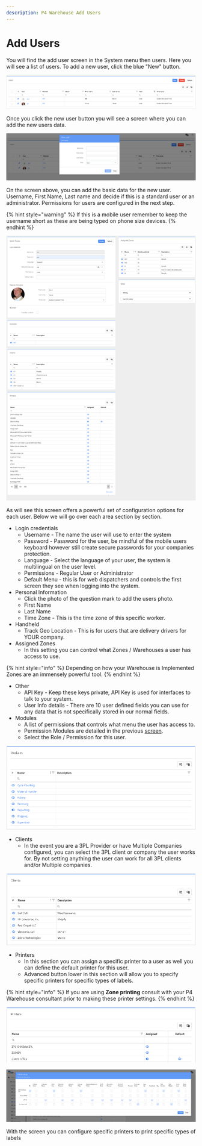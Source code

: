```yaml
---
description: P4 Warehouse Add Users
---
```


# Add Users

You will find the add user screen in the System menu then users. Here you will see a list of users. To add a new user, click the blue "New" button.

![P4 Warehouse List of Users](<../.gitbook/assets/image (184).png>)

Once you click the new user button you will see a screen where you can add the new users data.

![P4 Warehouse Add new user](<../.gitbook/assets/image (232).png>)

On the screen above, you can add the basic data for the new user. Username, First Name, Last name and decide if this is a standard user or an administrator. Permissions for users are configured in the next step.

{% hint style="warning" %}
If this is a mobile user remember to keep the username short as these are being typed on phone size devices.
{% endhint %}

![P4 Warehouse Detailed user setup](<../.gitbook/assets/image (253).png>)

As will see this screen offers a powerful set of configuration options for each user. Below we will go over each area section by section.

* Login credentials
  * Username - The name the user will use to enter the system
  * Password - Password for the user, be mindful of the mobile users keyboard however still create secure passwords for your companies protection.
  * Language - Select the language of your user, the system is multilingual on the user level.&#x20;
  * Permissions - Regular User or Administrator
  * Default Menu - this is for web dispatchers and controls the first screen they see when logging into the system.
* Personal Information
  * Click the photo of the question mark to add the users photo.
  * First Name
  * Last Name
  * Time Zone - This is the time zone of this specific worker.
* Handheld
  * Track Geo Location - This is for users that are delivery drivers for YOUR company.
* Assigned Zones
  * In this setting you can control what Zones / Warehouses a user has access to use.

{% hint style="info" %}
Depending on how your Warehouse is Implemented Zones are an immensely powerful tool.
{% endhint %}

* Other
  * API Key - Keep these keys private, API Key is used for interfaces to talk to your system.
  * User Info details - There are 10 user defined fields you can use for any data that is not specifically stored in our normal fields.
* Modules
  * A list of permissions that controls what menu the user has access to.
  * Permission Modules are detailed in the previous [screen](modules-permissions.md).
  * Select the Role / Permission for this user.

![P4 Warehouse user Profile / Module Permissions](<../.gitbook/assets/image (233).png>)

* Clients
  * In the event you are a 3PL Provider or have Multiple Companies configured, you can select the 3PL client or company the user works for. By not setting anything the user can work for all 3PL clients and/or Multiple companies.&#x20;

![P4 Warehouse Multi Company / 3PL](<../.gitbook/assets/image (152).png>)

* Printers
  * In this section you can assign a specific printer to a user as well you can define the default printer for this user.
  * Advanced button lower in this section will allow you to specify specific printers for specific types of labels.

{% hint style="info" %}
If you are using **Zone printing** consult with your P4 Warehouse consultant prior to making these printer settings.
{% endhint %}

![P4 Warehouse Assigned Printers](<../.gitbook/assets/image (88).png>)

![P4 Warehouse Advanced assignment of printers](<../.gitbook/assets/image (71).png>)

With the screen you can configure specific printers to print specific types of labels

